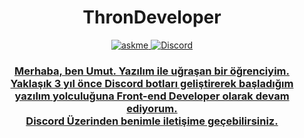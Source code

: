 <div align="center">
  <h1> ThronDeveloper </h1>

<a href="https://discord.com/users/939851664389730304">
<img alt="askme" src="https://img.shields.io/badge/Ask%20me-anything-1abc9c.svg" />
</a>
<a href="https://discord.com/users/792984862550130728"><img alt="Discord" src="https://img.shields.io/badge/Thron%230001-7289DA?style=flat&logo=discord&logoColor=white"/>
<h3>
Merhaba, ben Umut. Yazılım ile uğraşan bir öğrenciyim. Yaklaşık 3 yıl önce Discord botları geliştirerek başladığım yazılım yolculuğuna Front-end Developer olarak devam ediyorum.<br>
Discord Üzerinden benimle iletişime geçebilirsiniz.<br>
</h3>
<br/>
